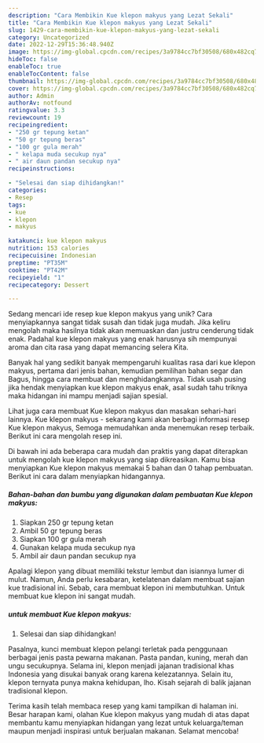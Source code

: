 ```yaml
---
description: "Cara Membikin Kue klepon makyus yang Lezat Sekali"
title: "Cara Membikin Kue klepon makyus yang Lezat Sekali"
slug: 1429-cara-membikin-kue-klepon-makyus-yang-lezat-sekali
category: Uncategorized
date: 2022-12-29T15:36:48.940Z
image: https://img-global.cpcdn.com/recipes/3a9784cc7bf30508/680x482cq70/kue-klepon-makyus-foto-resep-utama.jpg
hideToc: false
enableToc: true
enableTocContent: false
thumbnail: https://img-global.cpcdn.com/recipes/3a9784cc7bf30508/680x482cq70/kue-klepon-makyus-foto-resep-utama.jpg
cover: https://img-global.cpcdn.com/recipes/3a9784cc7bf30508/680x482cq70/kue-klepon-makyus-foto-resep-utama.jpg
author: Admin
authorAv: notfound
ratingvalue: 3.3
reviewcount: 19
recipeingredient:
- "250 gr tepung ketan"
- "50 gr tepung beras"
- "100 gr gula merah"
- " kelapa muda secukup nya"
- " air daun pandan secukup nya"
recipeinstructions:

- "Selesai dan siap dihidangkan!"
categories:
- Resep
tags:
- kue
- klepon
- makyus

katakunci: kue klepon makyus 
nutrition: 153 calories
recipecuisine: Indonesian
preptime: "PT35M"
cooktime: "PT42M"
recipeyield: "1"
recipecategory: Dessert

---
```





Sedang mencari ide resep kue klepon makyus yang unik? Cara menyiapkannya sangat tidak susah dan tidak juga mudah. Jika keliru mengolah maka hasilnya tidak akan memuaskan dan justru cenderung tidak enak. Padahal kue klepon makyus yang enak harusnya sih mempunyai aroma dan cita rasa yang dapat memancing selera Kita.





Banyak hal yang sedikit banyak mempengaruhi kualitas rasa dari kue klepon makyus, pertama dari jenis bahan, kemudian pemilihan bahan segar dan Bagus, hingga cara membuat dan menghidangkannya. Tidak usah pusing jika hendak menyiapkan kue klepon makyus enak,      asal sudah tahu triknya maka hidangan ini mampu menjadi sajian spesial.














Lihat juga cara membuat Kue klepon makyus dan masakan sehari-hari lainnya. Kue klepon makyus - sekarang kami akan berbagi informasi resep Kue klepon makyus, Semoga memudahkan anda menemukan resep terbaik. Berikut ini cara mengolah resep ini.






Di bawah ini ada beberapa cara mudah dan praktis yang dapat diterapkan untuk mengolah kue klepon makyus yang siap dikreasikan. Kamu bisa menyiapkan Kue klepon makyus memakai 5 bahan dan 0 tahap pembuatan. Berikut ini cara dalam menyiapkan hidangannya.

<!--inarticleads1-->

##### Bahan-bahan dan bumbu yang digunakan dalam pembuatan Kue klepon makyus:

1. Siapkan 250 gr tepung ketan
1. Ambil 50 gr tepung beras
1. Siapkan 100 gr gula merah
1. Gunakan  kelapa muda secukup nya
1. Ambil  air daun pandan secukup nya


Apalagi klepon yang dibuat memiliki tekstur lembut dan isiannya lumer di mulut. Namun, Anda perlu kesabaran, ketelatenan dalam membuat sajian kue tradisional ini. Sebab, cara membuat klepon ini membutuhkan. Untuk membuat kue klepon ini sangat mudah. 

<!--inarticleads2-->

#####  untuk membuat Kue klepon makyus:


1. Selesai dan siap dihidangkan!

Pasalnya, kunci membuat klepon pelangi terletak pada penggunaan berbagai jenis pasta pewarna makanan. Pasta pandan, kuning, merah dan ungu secukupnya. Selama ini, klepon menjadi jajanan tradisional khas Indonesia yang disukai banyak orang karena kelezatannya. Selain itu, klepon ternyata punya makna kehidupan, lho. Kisah sejarah di balik jajanan tradisional klepon. 

Terima kasih telah membaca resep yang kami tampilkan di halaman ini. Besar harapan kami, olahan Kue klepon makyus yang mudah di atas dapat membantu kamu menyiapkan hidangan yang lezat untuk keluarga/teman maupun menjadi inspirasi untuk berjualan makanan. Selamat mencoba!
